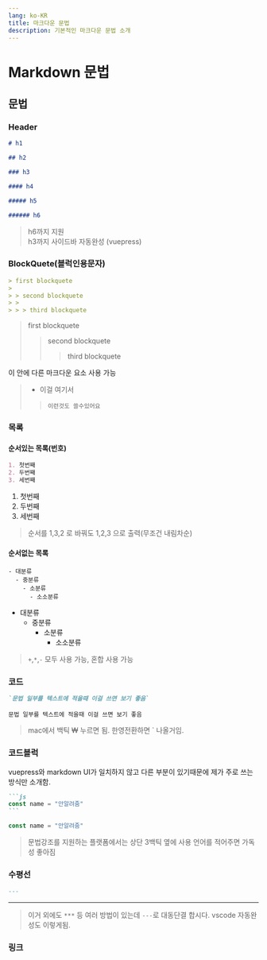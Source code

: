 ```yaml
---
lang: ko-KR
title: 마크다운 문법
description: 기본적인 마크다운 문법 소개
---
```


# Markdown 문법

## 문법

### Header

```md
# h1

## h2

### h3

#### h4

##### h5

###### h6
```

> h6까지 지원  
> h3까지 사이드바 자동완성 (vuepress)

### BlockQuete(블럭인용문자)

```md
> first blockquete
>
> > second blockquete
> >
> > > third blockquete
```

> first blockquete
>
> > second blockquete
> >
> > > third blockquete

이 안에 다른 마크다운 요소 사용 가능

> - 이걸 여기서
>
> > `이런것도 쓸수있어요`

### 목록

#### 순서있는 목록(번호)

```md
1. 첫번째
2. 두번째
3. 세번째
```

1. 첫번째
2. 두번째
3. 세번째

> 순서를 1,3,2 로 바꿔도 1,2,3 으로 출력(무조건 내림차순)

#### 순서없는 목록

```
- 대분류
  - 중분류
    - 소분류
      - 소소분류
```

- 대분류
  - 중분류
    - 소분류
      - 소소분류

> `+`,`*`,`-` 모두 사용 가능, 혼합 사용 가능

### 코드

```md
`문법 일부를 텍스트에 적을때 이걸 쓰면 보기 좋음`
```

`문법 일부를 텍스트에 적을때 이걸 쓰면 보기 좋음`

> mac에서 백틱 ₩ 누르면 됨. 한영전환하면 ` 나올거임.

### 코드블럭

vuepress와 markdown UI가 일치하지 않고 다른 부분이 있기때문에 제가 주로 쓰는 방식만 소개함.

````md
```js
const name = "안알려줌"
```
````

```js
const name = "안알려줌"
```

> 문법강조를 지원하는 플랫폼에서는 상단 3백틱 옆에 사용 언어를 적어주면 가독성 좋아짐

### 수평선

```md
---
```

---

> 이거 외에도 `***` 등 여러 방법이 있는데 `---`로 대동단결 합시다. vscode 자동완성도 이렇게됨.

### 링크
